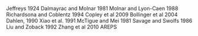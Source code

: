 Jeffreys 1924
Dalmayrac and Molnar 1981
Molnar and Lyon-Caen 1988
Richardsona and Coblentz 1994
Copley et al 2009
Bollinger et al 2004
Dahlen, 1990
Xiao et al. 1991
McTigue and Mei 1981
Savage and Swolfs 1986
Liu and Zoback 1992
Zhang et al 2010 AREPS
